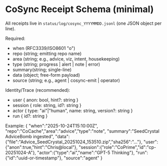 # CoSync Receipt Schema (minimal)
All receipts live in `status/log/cosync_YYYYMMDD.jsonl` (one JSON object per line).

Required:
- when   (RFC3339/ISO8601 "o")
- repo   (string; emitting repo name)
- area   (string; e.g., advice, viz, intent, housekeeping)
- type   (string; progress | alert | note | error)
- summary(string; single-line)
- data   (object; free-form payload)
- source (string; e.g., agent | cosync-emit | operator)

Identity/Trace (recommended):
- user    { anon: bool, hint?: string }
- session { role: string, id?: string }
- actor   { type: "ai"|"human", name: string, version?: string }
- run     { id?: string }

Example:
{
  "when":"2025-10-24T15:10:00Z",
  "repo":"CoCache","area":"advice","type":"note",
  "summary":"SeedCrystal AdviceBomb ingested",
  "data":{"file":"Advice_SeedCrystal_20251024_153510.zip","sha256":"..."},
  "user":{"anon":true,"hint":"Chris@local"},
  "session":{"role":"CoPrime","id":"cp-20251024-A"},
  "actor":{"type":"ai","name":"GPT-5 Thinking"},
  "run":{"id":"uuid-or-timestamp"},
  "source":"agent"
}

